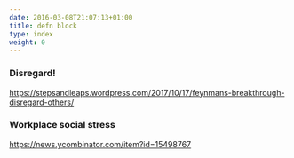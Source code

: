 ```yaml
---
date: 2016-03-08T21:07:13+01:00
title: defn block
type: index
weight: 0
---
```

### Disregard!

https://stepsandleaps.wordpress.com/2017/10/17/feynmans-breakthrough-disregard-others/

### Workplace social stress

https://news.ycombinator.com/item?id=15498767

